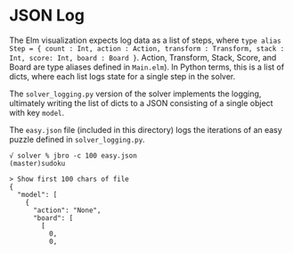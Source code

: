 # JSON Log

The Elm visualization expects log data as a list of steps, where `type alias Step = { count : Int, action : Action, transform : Transform, stack : Int, score: Int, board : Board }`. Action, Transform, Stack, Score, and Board are type aliases defined in `Main.elm`). In Python terms, this is a list of dicts, where each list logs state for a single step in the solver.

The `solver_logging.py` version of the solver implements the logging, ultimately writing the list of 
dicts to a JSON consisting of a single object with key `model`. 

The `easy.json` file (included in this directory) logs the iterations of an easy puzzle defined in `solver_logging.py`.

```
√ solver % jbro -c 100 easy.json                                                                                    (master)sudoku

> Show first 100 chars of file
{
  "model": [
    {
      "action": "None",
      "board": [
        [
          0,
          0,
```
